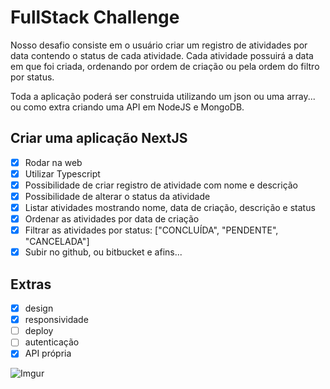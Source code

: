 # FullStack Challenge

Nosso desafio consiste em o usuário criar um registro de atividades por data contendo o status de cada atividade. Cada atividade possuirá a data em que foi criada, ordenando por ordem de criação ou pela ordem do filtro por status.

Toda a aplicação poderá ser construida utilizando um json ou uma array... ou como extra criando uma API em NodeJS e MongoDB.

## Criar uma aplicação NextJS

- [x] Rodar na web
- [x] Utilizar Typescript
- [x] Possibilidade de criar registro de atividade com nome e descrição
- [x] Possibilidade de alterar o status da atividade
- [x] Listar atividades mostrando nome, data de criação, descrição e status
- [x] Ordenar as atividades por data de criação
- [x] Filtrar as atividades por status: ["CONCLUÍDA", "PENDENTE", "CANCELADA"]
- [x] Subir no github, ou bitbucket e afins...

## Extras

- [x] design
- [x] responsividade
- [ ] deploy
- [ ] autenticação
- [x] API própria

![Imgur](https://imgur.com/R9RvF6f.gif)
